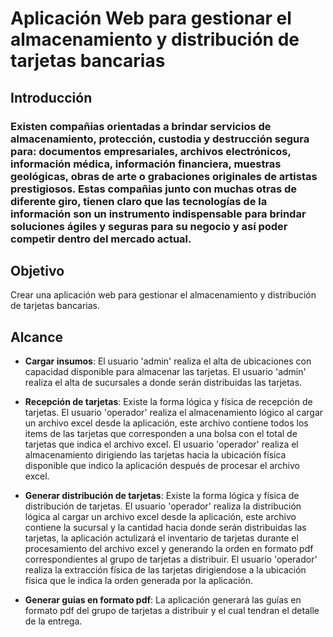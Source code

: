 # Aplicación Web para gestionar el almacenamiento y distribución de tarjetas bancarias

## Introducción

<h3>Existen compañias orientadas a brindar servicios de almacenamiento, protección, custodia y destrucción segura para: documentos empresariales, archivos electrónicos, información médica, información financiera, muestras geológicas, obras de arte o grabaciones originales de artistas prestigiosos. Estas compañias junto con muchas otras de diferente giro, tienen claro que las tecnologías de la información son un instrumento indispensable para brindar soluciones ágiles y seguras para su negocio y así poder competir dentro del mercado actual.</h3>

## Objetivo
Crear una aplicación web para gestionar el almacenamiento y distribución de tarjetas bancarias.

## Alcance

* **Cargar insumos**: El usuario 'admin' realiza el alta de ubicaciones con capacidad disponible para almacenar las tarjetas. El usuario 'admin' realiza el alta de sucursales a donde serán distribuidas las tarjetas.

* **Recepción de tarjetas**: Existe la forma lógica y física de recepción de tarjetas. El usuario 'operador' realiza el almacenamiento lógico al cargar un archivo excel desde la aplicación, este archivo contiene todos los items de las tarjetas que corresponden a una bolsa con el total de tarjetas que indica el archivo excel. El usuario 'operador' realiza el almacenamiento dirigiendo las tarjetas hacia la ubicación física disponible que indico la aplicación después de procesar el archivo excel.

* **Generar distribución de tarjetas**: Existe la forma lógica y física de distribución de tarjetas. El usuario 'operador' realiza la distribución lógica al cargar un archivo excel desde la aplicación, este archivo contiene la sucursal y la cantidad hacia donde serán distribuidas las tarjetas, la aplicación actulizará el inventario de tarjetas durante el procesamiento del archivo excel y generando la orden en formato pdf correspondientes al grupo de tarjetas a distribuir. El usuario 'operador' realiza la extracción física de las tarjetas dirigiendose a la ubicación física que le indica la orden generada por la aplicación. 

* **Generar guias en formato pdf**: La aplicación generará las guías en formato pdf del grupo de tarjetas a distribuir y el cual tendran el detalle de la entrega.


